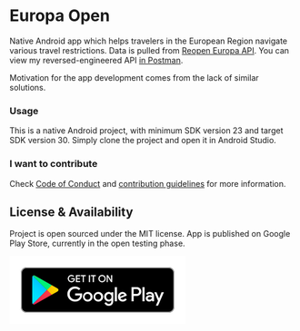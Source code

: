 # Europa Open

Native Android app which helps travelers in the European Region navigate various travel
restrictions. Data is pulled from [Reopen Europa API](https://reopen.europa.eu/en). You can view my
reversed-engineered API [in Postman](https://documenter.getpostman.com/view/10485728/TzeTKVR4).

Motivation for the app development comes from the lack of similar solutions.

### Usage

This is a native Android project, with minimum SDK version 23 and target SDK version 30. Simply clone
the project and open it in Android Studio.

### I want to contribute

Check [Code of Conduct](CODE_OF_CONDUCT.md) and [contribution guidelines](CONTRIBUTING.md) for more
information.

## License & Availability

Project is open sourced under the MIT license. App is published on Google Play Store, currently in the open testing phase.

[<img src="./store.svg">](https://play.google.com/store/apps/details?id=com.peteralexbizjak.europaopen)